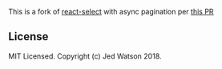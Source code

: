 This is a fork of [react-select](https://github.com/JedWatson/react-select) with async pagination per [this PR](https://github.com/JedWatson/react-select/pull/2464)

## License

MIT Licensed. Copyright (c) Jed Watson 2018.
